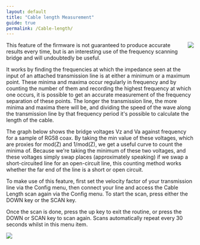 ```yaml
---
layout: default
title: "Cable length Measurement"
guide: true
permalink: /Cable-length/
--- 
```


<img style='float:right;' src='https://g1ojs.github.io/{{ site.github.repository_name }}assets/img/Line%20length%20screen%20crop%20640px.png'>
  
This feature of the firmware is not guaranteed to produce accurate results every time, but is an interesting use of the frequency scanning bridge and will undoubtedly be useful. 

It works by finding the frequencies at which the impedance seen at the input of an attached transmission line is at either a minimum or a maximum point. These minima and maxima occur regularly in frequency and by counting the number of them and recording the highest frequency at which one occurs, it is possible to get an accurate measurement of the frequency separation of these points. The longer the transmission line, the more minima and maxima there will be, and dividing the speed of the wave along the transmission line by that frequency period it's possible to calculate the length of the cable.

The graph below shows the bridge voltages Vz and Va against frequency for a sample of RG58 coax. By taking the min value of these voltages, which are proxies for mod(Z) and 1/mod(Z), we get a useful curve to count the minima of. Because we're taking the minimum of these two voltages, and these voltages simply swap places (approximately speaking) if we swap a short-circuited line for an open-circuit line, this counting method works whether the far end of the line is a short or open circuit.

To make use of this feature, first set the velocity factor of your transmission line via the Config menu, then connect your line and access the Cable Length scan again via the Config menu. To start the scan, press either the DOWN key or the SCAN key.

Once the scan is done, press the up key to exit the routine, or press the DOWN or SCAN key to scan again. Scans automatically repeat every 30 seconds whilst in this menu item.

![](https://github.com/G1OJS/G1OJS-MR300-SARK100-Firmware/assets/img/Cable%20length%20example%20640px.png)

